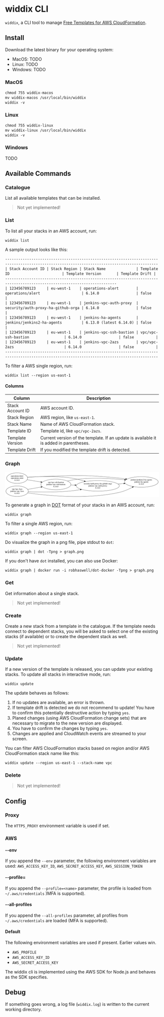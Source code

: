# widdix CLI

`widdix`, a CLI tool to manage [Free Templates for AWS CloudFormation](https://github.com/widdix/aws-cf-templates).

## Install

Download the latest binary for your operating system:

* MacOS: TODO
* Linux: TODO
* Windows: TODO

### MacOS

```
chmod 755 widdix-macos
mv widdix-macos /usr/local/bin/widdix
widdix -v
```

### Linux

```
chmod 755 widdix-linux
mv widdix-linux /usr/local/bin/widdix
widdix -v
```

### Windows

TODO

## Available Commands

### Catalogue

List all available templates that can be installed.

> Not yet implemented!

### List

To list all your stacks in an AWS account, run:

```
widdix list
```

A sample output looks like this:

```
--------------------------------------------------------------------------------------------------------------------------------------------
| Stack Account ID | Stack Region | Stack Name              | Template ID                        | Template Version       | Template Drift |
-------------------------------------------------------------------------------------------------------------------------
| 123456789123     | eu-west-1    | operations-alert        | operations/alert                   | 6.14.0                 | false          |
| 123456789123     | eu-west-1    | jenkins-vpc-auth-proxy  | security/auth-proxy-ha-github-orga | 6.14.0                 | false          |
| 123456789123     | eu-west-1    | jenkins-ha-agents       | jenkins/jenkins2-ha-agents         | 6.13.0 (latest 6.14.0) | false          |
| 123456789123     | eu-west-1    | jenkins-vpc-ssh-bastion | vpc/vpc-ssh-bastion                | 6.14.0                 | false          |
| 123456789123     | eu-west-1    | jenkins-vpc-2azs        | vpc/vpc-2azs                       | 6.14.0                 | false          |
--------------------------------------------------------------------------------------------------------------------------------------------
```

To filter a AWS single region, run:

```
widdix list --region us-east-1
```

#### Columns

| Column           | Description                                                                            |
| ---------------- | -------------------------------------------------------------------------------------- |
| Stack Account ID | AWS account ID.                                                                        |
| Stack Region     | AWS region, like `us-east-1`.                                                          |
| Stack Name       | Name of AWS CloudFormation stack.                                                      |
| Template ID      | Template id, like `vpc/vpc-2azs`.                                                      |
| Template Version | Current version of the template. If an update is available it is added in parentheses. |
| Template Drift   | If you modified the template drift is detected.                                        |

### Graph

![Graph](graph.png)

To generate a graph in [DOT](https://graphviz.gitlab.io/_pages/doc/info/lang.html) format of your stacks in an AWS account, run:

```
widdix graph
```

To filter a single AWS region, run:

```
widdix graph --region us-east-1
```

Do visualize the graph in a png file, pipe stdout to `dot`:

```
widdix graph | dot -Tpng > graph.png
```

If you don't have `dot` installed, you can also use Docker:

```
widdix graph | docker run -i robhaswell/dot-docker -Tpng > graph.png
```

### Get

Get information about a single stack.

> Not yet implemented!

### Create

Create a new stack from a template in the catalogue. If the template needs connect to dependent stacks, you will be asked to select one of the existing stacks (if available) or to create the dependent stack as well.

> Not yet implemented!

### Update

If a new version of the template is released, you can update your existing stacks. To update all stacks in interactive mode, run:

```
widdix update
```

The update behaves as follows:

1. If no updates are available, an error is thrown.
1. If template drift is detected we do not recommend to update! You have to confirm this potentially destructive action by typing `yes`.
1. Planed changes (using AWS CloudFormation change sets) that are necessary to migrate to the new version are displayed. 
1. You have to confirm the changes by typing `yes`.
1. Changes are applied and CloudWatch events are streamed to your screen.

You can filter AWS CloudFormation stacks based on region and/or AWS CloudFormation stack name like this:

```
widdix update --region us-east-1 --stack-name vpc
```

### Delete

> Not yet implemented!

## Config

### Proxy

The `HTTPS_PROXY` environment variable is used if set.

### AWS

#### --env

If you append the `--env` parameter, the following environment variables are used: `AWS_ACCESS_KEY_ID`, `AWS_SECRET_ACCESS_KEY`, `AWS_SESSION_TOKEN`

#### --profile=<name>

If you append the `--profile=<name>` parameter, the profile is loaded from ` ~/.aws/credentials` )MFA is supported).

#### --all-profiles

If you append the `--all-profiles` parameter, all profiles from ` ~/.aws/credentials` are loaded (MFA is supported).

#### Default

The following environment variables are used if present. Earlier values win.

* `AWS_PROFILE`
* `AWS_ACCESS_KEY_ID`
* `AWS_SECRET_ACCESS_KEY`

The widdix cli is implemented using the AWS SDK for Node.js and behaves as the SDK specifies.

## Debug

If something goes wrong, a log file (`widdix.log`) is written to the current working directory.
